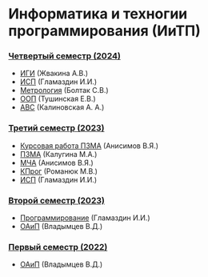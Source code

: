 # Информатика и техногии программирования (ИиТП)

### [Четвертый семестр (2024)](https://github.com/JankerPlay/BSUIR-Labs/tree/semester-4)
- [ИГИ](https://github.com/JankerPlay/BSUIR-Labs/tree/main/%D1%81%D0%B5%D0%BC%D0%B5%D1%81%D1%82%D1%80%204/%D0%98%D0%93%D0%98/253504_Frolenko_28/IGI%20and%20STRWEB) (Жвакина А.В.)
- [ИСП](https://github.com/JankerPlay/BSUIR-Labs/tree/main/%D1%81%D0%B5%D0%BC%D0%B5%D1%81%D1%82%D1%80%204/%D0%98%D0%A1%D0%9F) (Гламаздин И.И.)
- [Метрология](https://github.com/JankerPlay/BSUIR-Labs/tree/main/%D1%81%D0%B5%D0%BC%D0%B5%D1%81%D1%82%D1%80%204/%D0%9C%D0%B5%D1%82%D1%80%D0%BE%D0%BB%D0%BE%D0%B3%D0%B8%D1%8F) (Болтак С.В.)
- [ООП](https://github.com/JankerPlay/BSUIR-Labs/tree/main/%D1%81%D0%B5%D0%BC%D0%B5%D1%81%D1%82%D1%80%204/%D0%9E%D0%9E%D0%9F) (Тушинская Е.В.)
- [АВС](https://github.com/JankerPlay/BSUIR-Labs/tree/main/%D1%81%D0%B5%D0%BC%D0%B5%D1%81%D1%82%D1%80%204/%D0%90%D0%92%D0%A1) (Калиновская А. А.)
### [Третий семестр (2023)](https://github.com/JankerPlay/BSUIR-Labs/tree/semester-3)
- [Курсовая работа ПЗМА](https://github.com/JankerPlay/BSUIR-Labs/tree/semester-3/PZMA/%20course_work) (Анисимов В.Я.)
- [ПЗМА](https://github.com/JankerPlay/BSUIR-Labs/tree/semester-3/PZMA) (Калугина М.А.)
- [МЧА](https://github.com/JankerPlay/BSUIR-Labs/tree/semester-3/MCHA) (Анисимов В.Я.)
- [КПрог](https://github.com/JankerPlay/BSUIR-Labs/tree/semester-3/KProg) (Романюк М.В.)
- [ИСП](https://github.com/JankerPlay/BSUIR-Labs/tree/semester-3/ISP) (Гламаздин И.И.)
### [Второй семестр (2023)](https://github.com/JankerPlay/BSUIR-Labs/tree/semester-2)
- [Программирование](https://github.com/JankerPlay/BSUIR-Labs/tree/semester-2/Programming) (Гламаздин И.И.)
- [ОАиП](https://github.com/JankerPlay/BSUIR-Labs/tree/semester-2/OAIP) (Владымцев В.Д.)
### [Первый семестр (2022)](https://github.com/JankerPlay/BSUIR-Labs/tree/semester-1)
- [ОАиП](https://github.com/JankerPlay/BSUIR-Labs/tree/semester-1/OAIP) (Владымцев В.Д.)
